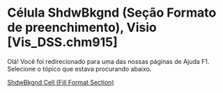 
# Célula ShdwBkgnd (Seção Formato de preenchimento), Visio [Vis_DSS.chm915]

Olá! Você foi redirecionado para uma das nossas páginas de Ajuda F1. Selecione o tópico que estava procurando abaixo.

[ShdwBkgnd Cell (Fill Format Section)](http://msdn.microsoft.com/library/552ce147-3e35-8deb-2eea-399ca6d06699%28Office.15%29.aspx)
